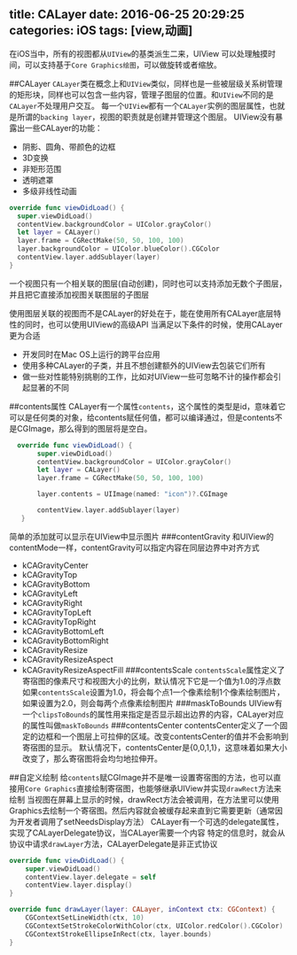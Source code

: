 title: CALayer
date: 2016-06-25 20:29:25
categories: iOS
tags: [view,动画]
---
在iOS当中，所有的视图都从`UIView`的基类派生二来，UIView  可以处理触摸时间，可以支持基于`Core Graphics绘图`，可以做旋转或者缩放。
<!--more-->
##CALayer
`CALayer`类在概念上和`UIView`类似，同样也是一些被层级关系树管理的矩形块，同样也可以包含一些内容，管理子图层的位置。和`UIView`不同的是`CALayer`不处理用户交互。
每一个`UIView`都有一个`CALayer`实例的图层属性，也就是所谓的`backing layer`，视图的职责就是创建并管理这个图层。
UIView没有暴露出一些CALayer的功能：
- 阴影、圆角、带颜色的边框
- 3D变换
- 非矩形范围
- 透明遮罩
- 多级非线性动画

```swift
override func viewDidLoad() {
  super.viewDidLoad()
  contentView.backgroundColor = UIColor.grayColor()
  let layer = CALayer()
  layer.frame = CGRectMake(50, 50, 100, 100)
  layer.backgroundColor = UIColor.blueColor().CGColor
  contentView.layer.addSublayer(layer)
}
```
一个视图只有一个相关联的图层(自动创建)，同时也可以支持添加无数个子图层，并且把它直接添加视图关联图层的子图层

使用图层关联的视图而不是CALayer的好处在于，能在使用所有CALayer底层特性的同时，也可以使用UIView的高级API
当满足以下条件的时候，使用CALayer更为合适
- 开发同时在Mac OS上运行的跨平台应用
- 使用多种CALayer的子类，并且不想创建额外的UIView去包装它们所有
- 做一些对性能特别挑剔的工作，比如对UIView一些可忽略不计的操作都会引起显著的不同


##contents属性
CALayer有一个属性`contents`，这个属性的类型是id，意味着它可以是任何类的对象，给contents赋任何值，都可以编译通过，但是contents不是CGImage，那么得到的图层将是空白。
```swift
  override func viewDidLoad() {
       super.viewDidLoad()
       contentView.backgroundColor = UIColor.grayColor()
       let layer = CALayer()
       layer.frame = CGRectMake(50, 50, 100, 100)

       layer.contents = UIImage(named: "icon")?.CGImage

       contentView.layer.addSublayer(layer)
   }
```
简单的添加就可以显示在UIView中显示图片
###contentGravity
和UIView的contentMode一样，contentGravity可以指定内容在同层边界中对齐方式
- kCAGravityCenter
- kCAGravityTop
- kCAGravityBottom
- kCAGravityLeft
- kCAGravityRight
- kCAGravityTopLeft
- kCAGravityTopRight
- kCAGravityBottomLeft
- kCAGravityBottomRight
- kCAGravityResize
- kCAGravityResizeAspect
- kCAGravityResizeAspectFill
###contentsScale
`contentsScale`属性定义了寄宿图的像素尺寸和视图大小的比例，默认情况下它是一个值为1.0的浮点数
如果`contentsScale`设置为1.0，将会每个点1一个像素绘制1个像素绘制图片，如果设置为2.0，则会每两个点像素绘制图片
###maskToBounds
UIView有一个`clipsToBounds`的属性用来指定是否显示超出边界的内容，CALayer对应的属性叫做`maskToBounds`
###contentsCenter
contentsCenter定义了一个固定的边框和一个图层上可拉伸的区域。改变contentsCenter的值并不会影响到寄宿图的显示。
默认情况下，contentsCenter是{0,0,1,1}，这意味着如果大小改变了，那么寄宿图将会均匀地拉伸开。

##自定义绘制
给`contents`赋CGImage并不是唯一设置寄宿图的方法，也可以直接用`Core Graphics`直接绘制寄宿图，也能够继承UIView并实现`drawRect`方法来绘制
当视图在屏幕上显示的时候，drawRect方法会被调用，在方法里可以使用Graphics去绘制一个寄宿图。然后内容就会被缓存起来直到它需要更新（通常因为开发者调用了setNeedsDisplay方法）
CALayer有一个可选的delegate属性，实现了CALayerDelegate协议，当CALayer需要一个内容 特定的信息时，就会从协议中请求`drawLayer`方法，CALayerDelegate是非正式协议
```swift
override func viewDidLoad() {
    super.viewDidLoad()
    contentView.layer.delegate = self
    contentView.layer.display()
}

override func drawLayer(layer: CALayer, inContext ctx: CGContext) {
    CGContextSetLineWidth(ctx, 10)
    CGContextSetStrokeColorWithColor(ctx, UIColor.redColor().CGColor)
    CGContextStrokeEllipseInRect(ctx, layer.bounds)
}
```
